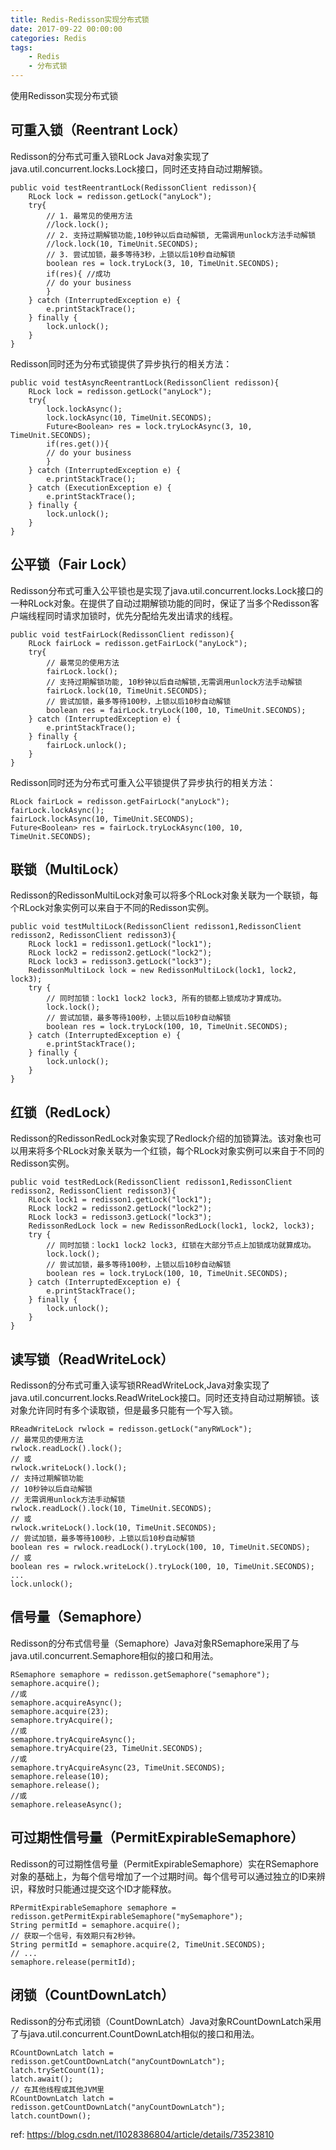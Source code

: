 ```yaml
---
title: Redis-Redisson实现分布式锁
date: 2017-09-22 00:00:00
categories: Redis
tags:
    - Redis
    - 分布式锁
---
```


使用Redisson实现分布式锁

<!-- more -->

## 可重入锁（Reentrant Lock）

Redisson的分布式可重入锁RLock Java对象实现了java.util.concurrent.locks.Lock接口，同时还支持自动过期解锁。

```
public void testReentrantLock(RedissonClient redisson){
	RLock lock = redisson.getLock("anyLock");
	try{
		// 1. 最常见的使用方法
		//lock.lock();
		// 2. 支持过期解锁功能,10秒钟以后自动解锁, 无需调用unlock方法手动解锁
		//lock.lock(10, TimeUnit.SECONDS);
		// 3. 尝试加锁，最多等待3秒，上锁以后10秒自动解锁
		boolean res = lock.tryLock(3, 10, TimeUnit.SECONDS);
		if(res){ //成功
		// do your business
		}
	} catch (InterruptedException e) {
		e.printStackTrace();
	} finally {
		lock.unlock();
	}
}
```

Redisson同时还为分布式锁提供了异步执行的相关方法：

```
public void testAsyncReentrantLock(RedissonClient redisson){
	RLock lock = redisson.getLock("anyLock");
	try{
		lock.lockAsync();
		lock.lockAsync(10, TimeUnit.SECONDS);
		Future<Boolean> res = lock.tryLockAsync(3, 10, TimeUnit.SECONDS);
		if(res.get()){
		// do your business
		}
	} catch (InterruptedException e) {
		e.printStackTrace();
	} catch (ExecutionException e) {
		e.printStackTrace();
	} finally {
		lock.unlock();
	}
}
```

## 公平锁（Fair Lock）

Redisson分布式可重入公平锁也是实现了java.util.concurrent.locks.Lock接口的一种RLock对象。在提供了自动过期解锁功能的同时，保证了当多个Redisson客户端线程同时请求加锁时，优先分配给先发出请求的线程。

```
public void testFairLock(RedissonClient redisson){
	RLock fairLock = redisson.getFairLock("anyLock");
	try{
		// 最常见的使用方法
		fairLock.lock();
		// 支持过期解锁功能, 10秒钟以后自动解锁,无需调用unlock方法手动解锁
		fairLock.lock(10, TimeUnit.SECONDS);
		// 尝试加锁，最多等待100秒，上锁以后10秒自动解锁
		boolean res = fairLock.tryLock(100, 10, TimeUnit.SECONDS);
	} catch (InterruptedException e) {
		e.printStackTrace();
	} finally {
		fairLock.unlock();
	}
}
```

Redisson同时还为分布式可重入公平锁提供了异步执行的相关方法：

```
RLock fairLock = redisson.getFairLock("anyLock");
fairLock.lockAsync();
fairLock.lockAsync(10, TimeUnit.SECONDS);
Future<Boolean> res = fairLock.tryLockAsync(100, 10, TimeUnit.SECONDS);
```

## 联锁（MultiLock）

Redisson的RedissonMultiLock对象可以将多个RLock对象关联为一个联锁，每个RLock对象实例可以来自于不同的Redisson实例。

```
public void testMultiLock(RedissonClient redisson1,RedissonClient redisson2, RedissonClient redisson3){
	RLock lock1 = redisson1.getLock("lock1");
	RLock lock2 = redisson2.getLock("lock2");
	RLock lock3 = redisson3.getLock("lock3");
	RedissonMultiLock lock = new RedissonMultiLock(lock1, lock2, lock3);
	try {
		// 同时加锁：lock1 lock2 lock3, 所有的锁都上锁成功才算成功。
		lock.lock();
		// 尝试加锁，最多等待100秒，上锁以后10秒自动解锁
		boolean res = lock.tryLock(100, 10, TimeUnit.SECONDS);
	} catch (InterruptedException e) {
		e.printStackTrace();
	} finally {
		lock.unlock();
	}
}
```

## 红锁（RedLock）

Redisson的RedissonRedLock对象实现了Redlock介绍的加锁算法。该对象也可以用来将多个RLock对象关联为一个红锁，每个RLock对象实例可以来自于不同的Redisson实例。

```
public void testRedLock(RedissonClient redisson1,RedissonClient redisson2, RedissonClient redisson3){
	RLock lock1 = redisson1.getLock("lock1");
	RLock lock2 = redisson2.getLock("lock2");
	RLock lock3 = redisson3.getLock("lock3");
	RedissonRedLock lock = new RedissonRedLock(lock1, lock2, lock3);
	try {
		// 同时加锁：lock1 lock2 lock3, 红锁在大部分节点上加锁成功就算成功。
		lock.lock();
		// 尝试加锁，最多等待100秒，上锁以后10秒自动解锁
		boolean res = lock.tryLock(100, 10, TimeUnit.SECONDS);
	} catch (InterruptedException e) {
		e.printStackTrace();
	} finally {
		lock.unlock();
	}
}
```

## 读写锁（ReadWriteLock）

Redisson的分布式可重入读写锁RReadWriteLock,Java对象实现了java.util.concurrent.locks.ReadWriteLock接口。同时还支持自动过期解锁。该对象允许同时有多个读取锁，但是最多只能有一个写入锁。

```
RReadWriteLock rwlock = redisson.getLock("anyRWLock");
// 最常见的使用方法
rwlock.readLock().lock();
// 或
rwlock.writeLock().lock();
// 支持过期解锁功能
// 10秒钟以后自动解锁
// 无需调用unlock方法手动解锁
rwlock.readLock().lock(10, TimeUnit.SECONDS);
// 或
rwlock.writeLock().lock(10, TimeUnit.SECONDS);
// 尝试加锁，最多等待100秒，上锁以后10秒自动解锁
boolean res = rwlock.readLock().tryLock(100, 10, TimeUnit.SECONDS);
// 或
boolean res = rwlock.writeLock().tryLock(100, 10, TimeUnit.SECONDS);
...
lock.unlock();
```

## 信号量（Semaphore）

Redisson的分布式信号量（Semaphore）Java对象RSemaphore采用了与java.util.concurrent.Semaphore相似的接口和用法。

```
RSemaphore semaphore = redisson.getSemaphore("semaphore");
semaphore.acquire();
//或
semaphore.acquireAsync();
semaphore.acquire(23);
semaphore.tryAcquire();
//或
semaphore.tryAcquireAsync();
semaphore.tryAcquire(23, TimeUnit.SECONDS);
//或
semaphore.tryAcquireAsync(23, TimeUnit.SECONDS);
semaphore.release(10);
semaphore.release();
//或
semaphore.releaseAsync();
```

## 可过期性信号量（PermitExpirableSemaphore）

Redisson的可过期性信号量（PermitExpirableSemaphore）实在RSemaphore对象的基础上，为每个信号增加了一个过期时间。每个信号可以通过独立的ID来辨识，释放时只能通过提交这个ID才能释放。

```
RPermitExpirableSemaphore semaphore = redisson.getPermitExpirableSemaphore("mySemaphore");
String permitId = semaphore.acquire();
// 获取一个信号，有效期只有2秒钟。
String permitId = semaphore.acquire(2, TimeUnit.SECONDS);
// ...
semaphore.release(permitId);
```

## 闭锁（CountDownLatch）

Redisson的分布式闭锁（CountDownLatch）Java对象RCountDownLatch采用了与java.util.concurrent.CountDownLatch相似的接口和用法。

```
RCountDownLatch latch = redisson.getCountDownLatch("anyCountDownLatch");
latch.trySetCount(1);
latch.await();
// 在其他线程或其他JVM里
RCountDownLatch latch = redisson.getCountDownLatch("anyCountDownLatch");
latch.countDown();
```

ref:
https://blog.csdn.net/l1028386804/article/details/73523810 
